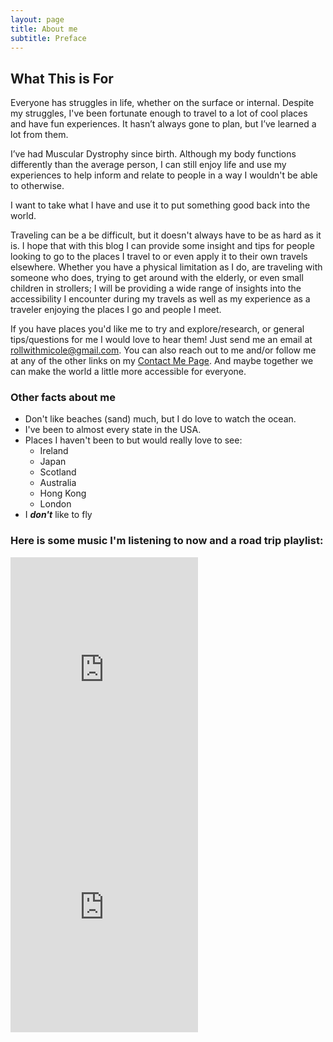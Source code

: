 ```yaml
---
layout: page
title: About me
subtitle: Preface
---
```

## What This is For  
Everyone has struggles in life, whether on the surface or internal. Despite my struggles, I've been fortunate enough to travel to a lot of cool places and have fun experiences. It hasn’t always gone to plan, but I’ve learned a lot from them.

I’ve had Muscular Dystrophy since birth. Although my body functions differently than the average person, I can still enjoy life and use my experiences to help inform and relate to people in a way I wouldn't be able to otherwise.

I want to take what I have and use it to put something good back into the world.

Traveling can be a be difficult, but it doesn't always have to be as hard as it is. I hope that with this blog I can provide some insight and tips for people looking to go to the places I travel to or even apply it to their own travels elsewhere. Whether you have a physical limitation as I do, are traveling with someone who does, trying to get around with the elderly, or even small children in strollers; I will be providing a wide range of insights into the accessibility I encounter during my travels as well as my experience as a traveler enjoying the places I go and people I meet.

If you have places you'd like me to try and explore/research, or general tips/questions for me I would love to hear them! Just send me an email at rollwithmicole@gmail.com. You can also reach out to me and/or follow me at any of the other links on my [Contact Me Page](https://rollwithmicole.com/contact). And maybe together we can make the world a little more accessible for everyone.

### Other facts about me
* Don't like beaches (sand) much, but I do love to watch the ocean.  
* I've been to almost every state in the USA. 
* Places I haven't been to but would really love to see: 
  * Ireland 
  * Japan 
  * Scotland
  * Australia
  * Hong Kong
  * London
* I **_don't_** like to fly  

### Here is some music I'm listening to now and a road trip playlist:

<iframe src="https://open.spotify.com/embed/user/1236211663/playlist/3KRBts3ON4wCR1FnJEIhrd" width="300" height="380" frameborder="0" allowtransparency="true" allow="encrypted-media"></iframe>
<iframe src="https://open.spotify.com/embed/user/1236211663/playlist/559vCvh8Zw3axezrKI2V8Q" width="300" height="380" frameborder="0" allowtransparency="true" allow="encrypted-media"></iframe>
